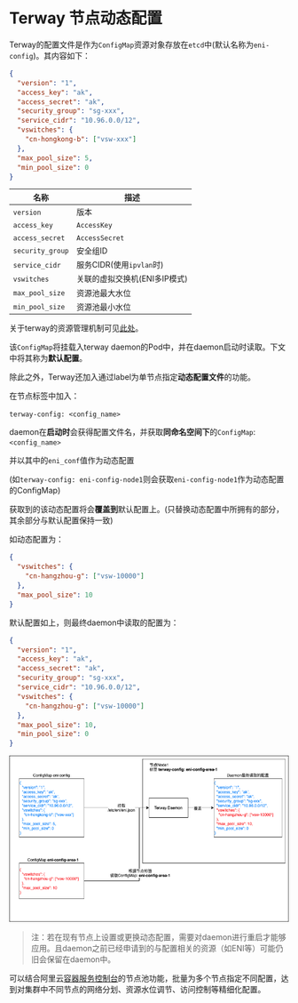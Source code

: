 # Terway 节点动态配置

Terway的配置文件是作为`ConfigMap`资源对象存放在`etcd`中(默认名称为`eni-config`)。其内容如下：

```json
{
  "version": "1",
  "access_key": "ak",
  "access_secret": "ak",
  "security_group": "sg-xxx",
  "service_cidr": "10.96.0.0/12",
  "vswitches": {
    "cn-hongkong-b": ["vsw-xxx"]
  },
  "max_pool_size": 5,
  "min_pool_size": 0
}
```

| 名称             | 描述                          |
| ---------------- | ----------------------------- |
| `version`        | 版本                          |
| `access_key`     | `AccessKey`                   |
| `access_secret`  | `AccessSecret`                |
| `security_group` | 安全组ID                      |
| `service_cidr`   | 服务CIDR(使用`ipvlan`时)      |
| `vswitches`      | 关联的虚拟交换机(ENI多IP模式) |
| `max_pool_size`  | 资源池最大水位                |
| `min_pool_size`  | 资源池最小水位                |

关于terway的资源管理机制可见[此处](https://github.com/AliyunContainerService/terway/blob/master/docs/design.md#资源管理和分配)。

该`ConfigMap`将挂载入terway daemon的Pod中，并在daemon启动时读取。下文中将其称为**默认配置**。

除此之外，Terway还加入通过label为单节点指定**动态配置文件**的功能。

在节点标签中加入：

`terway-config: <config_name>`

daemon在**启动时**会获得配置文件名，并获取**同命名空间下**的`ConfigMap`: `<config_name>`

并以其中的`eni_conf`值作为动态配置

(如`terway-config: eni-config-node1`则会获取`eni-config-node1`作为动态配置的ConfigMap)

获取到的该动态配置将会**覆盖到**默认配置上。(只替换动态配置中所拥有的部分，其余部分与默认配置保持一致)

如动态配置为：

```json
{
  "vswitches": {
    "cn-hangzhou-g": ["vsw-10000"]
  },
  "max_pool_size": 10
}
```

默认配置如上，则最终daemon中读取的配置为：

```json
{
  "version": "1",
  "access_key": "ak",
  "access_secret": "ak",
  "security_group": "sg-xxx",
  "service_cidr": "10.96.0.0/12",
  "vswitches": {
    "cn-hangzhou-g": ["vsw-10000"]
  },
  "max_pool_size": 10,
  "min_pool_size": 0
}
```

![image.png](images/terway-dynamic-config.png)

> 注：若在现有节点上设置或更换动态配置，需要对daemon进行重启才能够应用。且daemon之前已经申请到的与配置相关的资源（如ENI等）可能仍旧会保留在daemon中。

可以结合阿里云[容器服务控制台](https://cs.console.aliyun.com/)的节点池功能，批量为多个节点指定不同配置，达到对集群中不同节点的网络分划、资源水位调节、访问控制等精细化配置。